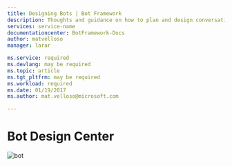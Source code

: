 ```yaml
---
title: Designing Bots | Bot Framework
description: Thoughts and guidance on how to plan and design conversational applications
services: service-name
documentationcenter: BotFramework-Docs
author: matvelloso
manager: larar

ms.service: required
ms.devlang: may be required
ms.topic: article
ms.tgt_pltfrm: may be required
ms.workload: required
ms.date: 01/19/2017
ms.author: mat.velloso@microsoft.com

---
```

# Bot Design Center


![bot](../media/bot1.png)
